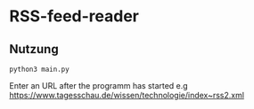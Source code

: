 # RSS-feed-reader
## Nutzung
``` 
python3 main.py
```

Enter an URL after the programm has started e.g https://www.tagesschau.de/wissen/technologie/index~rss2.xml
